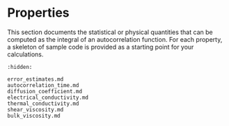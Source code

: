 # Properties

This section documents the statistical or physical quantities
that can be computed as the integral of an autocorrelation function.
For each property, a skeleton of sample code is provided
as a starting point for your calculations.

```{toctree}
:hidden:

error_estimates.md
autocorrelation_time.md
diffusion_coefficient.md
electrical_conductivity.md
thermal_conductivity.md
shear_viscosity.md
bulk_viscosity.md
```
